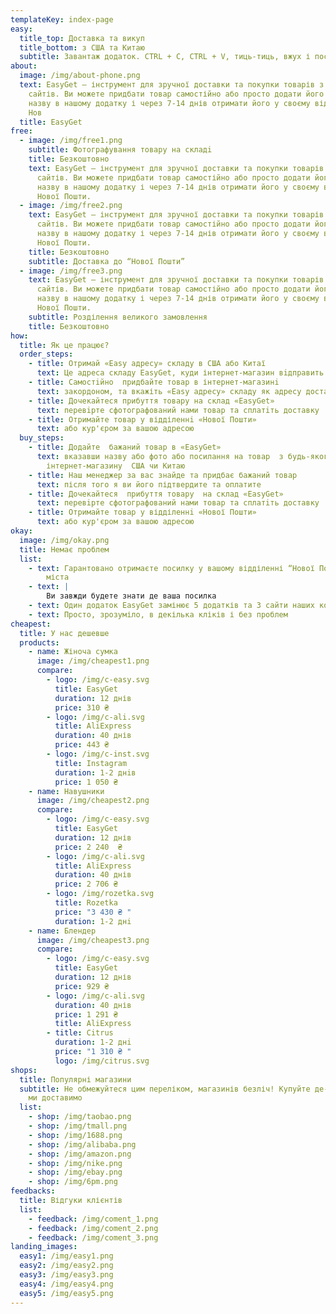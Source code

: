 ```yaml
---
templateKey: index-page
easy:
  title_top: Доставка та викуп
  title_bottom: з США та Китаю
  subtitle: Завантаж додаток. CTRL + C, CTRL + V, тиць-тиць, вжух і посилка у тебе
about:
  image: /img/about-phone.png
  text: EasyGet — інструмент для зручної доставки та покупки товарів з іноземних
    сайтів. Ви можете придбати товар самостійно або просто додати його фото чи
    назву в нашому додатку і через 7-14 днів отримати його у своєму відділенні
    Нов
  title: EasyGet
free:
  - image: /img/free1.png
    subtitle: Фотографування товару на складi
    title: Безкоштовно
    text: EasyGet — інструмент для зручної доставки та покупки товарів з іноземних
      сайтів. Ви можете придбати товар самостійно або просто додати його фото чи
      назву в нашому додатку і через 7-14 днів отримати його у своєму відділенні
      Нової Пошти.
  - image: /img/free2.png
    text: EasyGet — інструмент для зручної доставки та покупки товарів з іноземних
      сайтів. Ви можете придбати товар самостійно або просто додати його фото чи
      назву в нашому додатку і через 7-14 днів отримати його у своєму відділенні
      Нової Пошти.
    title: Безкоштовно
    subtitle: Доставка до “Нової Пошти”
  - image: /img/free3.png
    text: EasyGet — інструмент для зручної доставки та покупки товарів з іноземних
      сайтів. Ви можете придбати товар самостійно або просто додати його фото чи
      назву в нашому додатку і через 7-14 днів отримати його у своєму відділенні
      Нової Пошти.
    subtitle: Розділення великого замовлення
    title: Безкоштовно
how:
  title: Як це працює?
  order_steps:
    - title: Отримай «Easy адресу» складу в США або Китаї
      text: Це адреса складу EasyGet, куди інтернет-магазин вiдправить ваше замовлення
    - title: Самостiйно  придбайте товар в інтернет-магазинi
      text: закордоном, та вкажіть «Easy адресу» складу як адресу доставки
    - title: Дочекайтеся прибуття товару на склад «EasyGet»
      text: перевiрте сфотографований нами товар та сплатiть доставку
    - title: Отримайте товар у відділеннi «Нової Пошти»
      text: або кур'єром за вашою адресою
  buy_steps:
    - title: Додайте  бажаний товар в «EasyGet»
      text: вказавши назву або фото або посилання на товар  з будь-якого
        інтернет-магазину  США чи Китаю
    - title: Наш менеджер за вас знайде та придбає бажаний товар
      text: після того я ви його підтвердите та оплатите
    - title: Дочекайтеся  прибуття товару  на склад «EasyGet»
      text: перевiрте сфотографований нами товар та сплатiть доставку
    - title: Отримайте товар у відділеннi «Нової Пошти»
      text: або кур'єром за вашою адресою
okay:
  image: /img/okay.png
  title: Немає проблем
  list:
    - text: Гарантовано отримаєте посилку у вашому відділенні “Нової Пошти” вашого
        міста
    - text: |
        Ви завжди будете знати де ваша посилка
    - text: Один додаток EasyGet замінює 5 додатків та 3 сайти наших конкурентів
    - text: Просто, зрозуміло, в декілька кліків і без проблем
cheapest:
  title: У нас дешевше
  products:
    - name: Жіноча сумка
      image: /img/cheapest1.png
      compare:
        - logo: /img/c-easy.svg
          title: EasyGet
          duration: 12 днів
          price: 310 ₴
        - logo: /img/c-ali.svg
          title: AliExpress
          duration: 40 днів
          price: 443 ₴
        - logo: /img/c-inst.svg
          title: Instagram
          duration: 1-2 днiв
          price: 1 050 ₴
    - name: Навушники
      image: /img/cheapest2.png
      compare:
        - logo: /img/c-easy.svg
          title: EasyGet
          duration: 12 днів
          price: 2 240  ₴
        - logo: /img/c-ali.svg
          title: AliExpress
          duration: 40 днів
          price: 2 706 ₴
        - logo: /img/rozetka.svg
          title: Rozetka
          price: "3 430 ₴ "
          duration: 1-2 днi
    - name: Блендер
      image: /img/cheapest3.png
      compare:
        - logo: /img/c-easy.svg
          title: EasyGet
          duration: 12 днів
          price: 929 ₴
        - logo: /img/c-ali.svg
          duration: 40 днів
          price: 1 291 ₴
          title: AliExpress
        - title: Citrus
          duration: 1-2 днi
          price: "1 310 ₴ "
          logo: /img/citrus.svg
shops:
  title: Популярні магазини
  subtitle: Не обмежуйтеся цим переліком, магазинів безліч! Купуйте де-завгодно,
    ми доставимо
  list:
    - shop: /img/taobao.png
    - shop: /img/tmall.png
    - shop: /img/1688.png
    - shop: /img/alibaba.png
    - shop: /img/amazon.png
    - shop: /img/nike.png
    - shop: /img/ebay.png
    - shop: /img/6pm.png
feedbacks:
  title: Відгуки клієнтів
  list:
    - feedback: /img/coment_1.png
    - feedback: /img/coment_2.png
    - feedback: /img/coment_3.png
landing_images:
  easy1: /img/easy1.png
  easy2: /img/easy2.png
  easy3: /img/easy3.png
  easy4: /img/easy4.png
  easy5: /img/easy5.png
---
```

